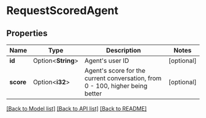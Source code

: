 # RequestScoredAgent

## Properties

Name | Type | Description | Notes
------------ | ------------- | ------------- | -------------
**id** | Option<**String**> | Agent's user ID | [optional]
**score** | Option<**i32**> | Agent's score for the current conversation, from 0 - 100, higher being better | [optional]

[[Back to Model list]](../README.md#documentation-for-models) [[Back to API list]](../README.md#documentation-for-api-endpoints) [[Back to README]](../README.md)


